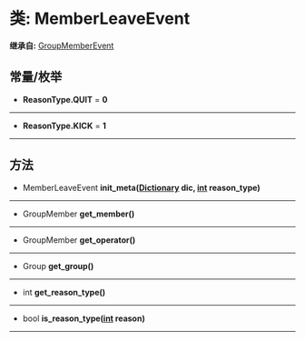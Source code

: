 # 类: MemberLeaveEvent  
  
**继承自:** [GroupMemberEvent](GroupMemberEvent.md)  
  
## 常量/枚举  
  
- **ReasonType.QUIT** = **0**  
  
---  
  
- **ReasonType.KICK** = **1**  
  
---  
  
## 方法 
  
- MemberLeaveEvent **init_meta([Dictionary](https://docs.godotengine.org/en/latest/classes/class_dictionary.html) dic, [int](https://docs.godotengine.org/en/latest/classes/class_int.html) reason_type)**  
  
---  
  
- GroupMember **get_member()**  
  
---  
  
- GroupMember **get_operator()**  
  
---  
  
- Group **get_group()**  
  
---  
  
- int **get_reason_type()**  
  
---  
  
- bool **is_reason_type([int](https://docs.godotengine.org/en/latest/classes/class_int.html) reason)**  
  
---  
  

